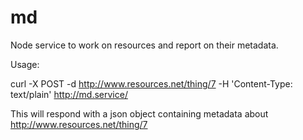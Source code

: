 md
===

Node service to work on resources and report on their metadata.

Usage:

  curl -X POST -d http://www.resources.net/thing/7 -H 'Content-Type: text/plain' http://md.service/

This will respond with a json object containing metadata about http://www.resources.net/thing/7
